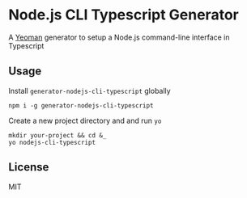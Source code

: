 # Node.js CLI Typescript Generator

A [Yeoman](http://yeoman.io/) generator to setup a Node.js command-line interface in Typescript

## Usage

Install `generator-nodejs-cli-typescript` globally

    npm i -g generator-nodejs-cli-typescript

Create a new project directory and and run `yo`

    mkdir your-project && cd &_
    yo nodejs-cli-typescript

## License

MIT
